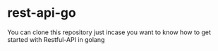 # rest-api-go
You can clone this repository just incase you want to know how to get started with Restful-API in golang

